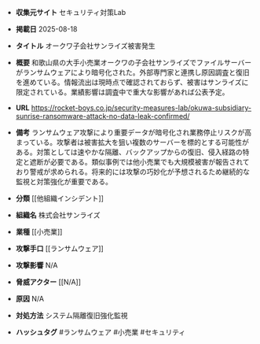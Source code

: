 - **収集元サイト**
セキュリティ対策Lab

- **掲載日**
2025-08-18

- **タイトル**
オークワ子会社サンライズ被害発生

- **概要**
和歌山県の大手小売業オークワの子会社サンライズでファイルサーバーがランサムウェアにより暗号化された。外部専門家と連携し原因調査と復旧を進めている。情報流出は現時点で確認されておらず、被害はサンライズに限定されている。業績影響は調査中で重大な影響があれば公表予定。

- **URL**
https://rocket-boys.co.jp/security-measures-lab/okuwa-subsidiary-sunrise-ransomware-attack-no-data-leak-confirmed/

- **備考**
ランサムウェア攻撃により重要データが暗号化され業務停止リスクが高まっている。攻撃者は被害拡大を狙い複数のサーバーを標的とする可能性がある。対策としては速やかな隔離、バックアップからの復旧、侵入経路の特定と遮断が必要である。類似事例では他小売業でも大規模被害が報告されており警戒が求められる。将来的には攻撃の巧妙化が予想されるため継続的な監視と対策強化が重要である。

- **分類**
[[他組織インシデント]]

- **組織名**
株式会社サンライズ

- **業種**
[[小売業]]

- **攻撃手口**
[[ランサムウェア]]

- **攻撃影響**
N/A

- **脅威アクター**
[[N/A]]

- **原因**
N/A

- **対処方法**
システム隔離復旧強化監視

- **ハッシュタグ**
#ランサムウェア #小売業 #セキュリティ
